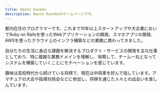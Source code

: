 ```yaml
---
title: Naoto Kaneko
description: Naoto Kanekoのホームページです。
---
```


都内在住のプログラマーです。これまで10年以上スタートアップや大企業においてRuby on Railsを使ったWebアプリケーションの開発、スマホアプリの開発、AWSを使ったクラウド上のインフラ構築などの業務に携わってきました。

自分たちの生活に身近な課題を解決するプロダクト・サービスの開発を主な仕事としており、特に複雑な業務ドメインを理解し、咀嚼して、チーム一丸となってシステムを構築していくことにモチベーションを感じています。

趣味は高校時代から続けている将棋で、現在は中飛車を好んで指しています。アマチュアの大会や指導対局会などに参加し、将棋を通じた人々との出会いを楽しんでいます。
